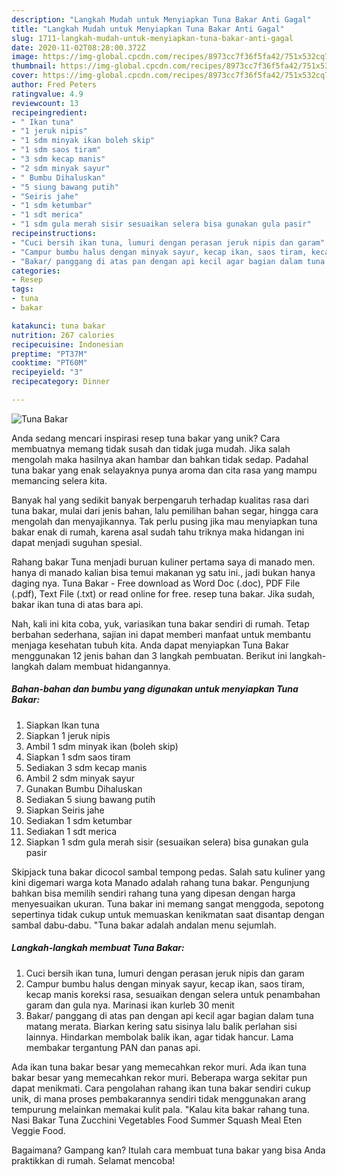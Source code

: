 ```yaml
---
description: "Langkah Mudah untuk Menyiapkan Tuna Bakar Anti Gagal"
title: "Langkah Mudah untuk Menyiapkan Tuna Bakar Anti Gagal"
slug: 1711-langkah-mudah-untuk-menyiapkan-tuna-bakar-anti-gagal
date: 2020-11-02T08:28:00.372Z
image: https://img-global.cpcdn.com/recipes/8973cc7f36f5fa42/751x532cq70/tuna-bakar-foto-resep-utama.jpg
thumbnail: https://img-global.cpcdn.com/recipes/8973cc7f36f5fa42/751x532cq70/tuna-bakar-foto-resep-utama.jpg
cover: https://img-global.cpcdn.com/recipes/8973cc7f36f5fa42/751x532cq70/tuna-bakar-foto-resep-utama.jpg
author: Fred Peters
ratingvalue: 4.9
reviewcount: 13
recipeingredient:
- " Ikan tuna"
- "1 jeruk nipis"
- "1 sdm minyak ikan boleh skip"
- "1 sdm saos tiram"
- "3 sdm kecap manis"
- "2 sdm minyak sayur"
- " Bumbu Dihaluskan"
- "5 siung bawang putih"
- "Seiris jahe"
- "1 sdm ketumbar"
- "1 sdt merica"
- "1 sdm gula merah sisir sesuaikan selera bisa gunakan gula pasir"
recipeinstructions:
- "Cuci bersih ikan tuna, lumuri dengan perasan jeruk nipis dan garam"
- "Campur bumbu halus dengan minyak sayur, kecap ikan, saos tiram, kecap manis koreksi rasa, sesuaikan dengan selera untuk penambahan garam dan gula nya. Marinasi ikan kurleb 30 menit"
- "Bakar/ panggang di atas pan dengan api kecil agar bagian dalam tuna matang merata. Biarkan kering satu sisinya lalu balik perlahan sisi lainnya. Hindarkan membolak balik ikan, agar tidak hancur. Lama membakar tergantung PAN dan panas api."
categories:
- Resep
tags:
- tuna
- bakar

katakunci: tuna bakar 
nutrition: 267 calories
recipecuisine: Indonesian
preptime: "PT37M"
cooktime: "PT60M"
recipeyield: "3"
recipecategory: Dinner

---
```



![Tuna Bakar](https://img-global.cpcdn.com/recipes/8973cc7f36f5fa42/751x532cq70/tuna-bakar-foto-resep-utama.jpg)

Anda sedang mencari inspirasi resep tuna bakar yang unik? Cara membuatnya memang tidak susah dan tidak juga mudah. Jika salah mengolah maka hasilnya akan hambar dan bahkan tidak sedap. Padahal tuna bakar yang enak selayaknya punya aroma dan cita rasa yang mampu memancing selera kita.

Banyak hal yang sedikit banyak berpengaruh terhadap kualitas rasa dari tuna bakar, mulai dari jenis bahan, lalu pemilihan bahan segar, hingga cara mengolah dan menyajikannya. Tak perlu pusing jika mau menyiapkan tuna bakar enak di rumah, karena asal sudah tahu triknya maka hidangan ini dapat menjadi suguhan spesial.

Rahang bakar Tuna menjadi buruan kuliner pertama saya di manado men. hanya di manado kalian bisa temui makanan yg satu ini., jadi bukan hanya daging nya. Tuna Bakar - Free download as Word Doc (.doc), PDF File (.pdf), Text File (.txt) or read online for free. resep tuna bakar. Jika sudah, bakar ikan tuna di atas bara api.


Nah, kali ini kita coba, yuk, variasikan tuna bakar sendiri di rumah. Tetap berbahan sederhana, sajian ini dapat memberi manfaat untuk membantu menjaga kesehatan tubuh kita. Anda dapat menyiapkan Tuna Bakar menggunakan 12 jenis bahan dan 3 langkah pembuatan. Berikut ini langkah-langkah dalam membuat hidangannya.

<!--inarticleads1-->

##### Bahan-bahan dan bumbu yang digunakan untuk menyiapkan Tuna Bakar:

1. Siapkan  Ikan tuna
1. Siapkan 1 jeruk nipis
1. Ambil 1 sdm minyak ikan (boleh skip)
1. Siapkan 1 sdm saos tiram
1. Sediakan 3 sdm kecap manis
1. Ambil 2 sdm minyak sayur
1. Gunakan  Bumbu Dihaluskan
1. Sediakan 5 siung bawang putih
1. Siapkan Seiris jahe
1. Sediakan 1 sdm ketumbar
1. Sediakan 1 sdt merica
1. Siapkan 1 sdm gula merah sisir (sesuaikan selera) bisa gunakan gula pasir


Skipjack tuna bakar dicocol sambal tempong pedas. Salah satu kuliner yang kini digemari warga kota Manado adalah rahang tuna bakar. Pengunjung bahkan bisa memilih sendiri rahang tuna yang dipesan dengan harga menyesuaikan ukuran. Tuna bakar ini memang sangat menggoda, sepotong sepertinya tidak cukup untuk memuaskan kenikmatan saat disantap dengan sambal dabu-dabu. &#34;Tuna bakar adalah andalan menu sejumlah. 

<!--inarticleads2-->

##### Langkah-langkah membuat Tuna Bakar:

1. Cuci bersih ikan tuna, lumuri dengan perasan jeruk nipis dan garam
1. Campur bumbu halus dengan minyak sayur, kecap ikan, saos tiram, kecap manis koreksi rasa, sesuaikan dengan selera untuk penambahan garam dan gula nya. Marinasi ikan kurleb 30 menit
1. Bakar/ panggang di atas pan dengan api kecil agar bagian dalam tuna matang merata. Biarkan kering satu sisinya lalu balik perlahan sisi lainnya. Hindarkan membolak balik ikan, agar tidak hancur. Lama membakar tergantung PAN dan panas api.


Ada ikan tuna bakar besar yang memecahkan rekor muri. Ada ikan tuna bakar besar yang memecahkan rekor muri. Beberapa warga sekitar pun dapat menikmati. Cara pengolahan rahang ikan tuna bakar sendiri cukup unik, di mana proses pembakarannya sendiri tidak menggunakan arang tempurung melainkan memakai kulit pala. &#34;Kalau kita bakar rahang tuna. Nasi Bakar Tuna Zucchini Vegetables Food Summer Squash Meal Eten Veggie Food. 

Bagaimana? Gampang kan? Itulah cara membuat tuna bakar yang bisa Anda praktikkan di rumah. Selamat mencoba!
